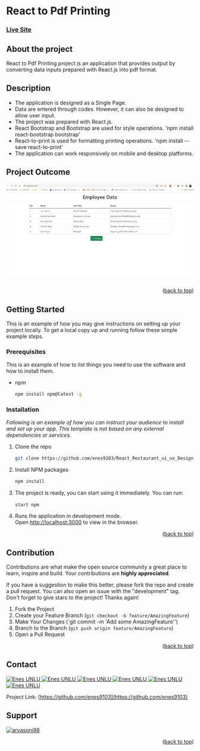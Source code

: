 # React to Pdf Printing
### [Live Site]()

## About the project
React to Pdf Printing project is an application that provides output by converting data inputs prepared with React.js into pdf format.

<!-- DESCRIPTION -->
## Description
- The application is designed as a Single Page.
- Data are entered through codes. However, it can also be designed to allow user input.
- The project was prepared with React.js.
- React Bootstrap and Bootstrap are used for style operations.
    'npm install react-bootstrap bootstrap'
- React-to-print is used for formatting printing operations.
    'npm install --save react-to-print'
- The application can work responsively on mobile and desktop platforms.

<!-- PROJECT OUTCOME -->
## Project Outcome
![Project gif](Animation.gif)

<p align="right">(<a href="#top">back to top</a>)</p>

<!-- GETTING STARTED -->
## Getting Started

This is an example of how you may give instructions on setting up your project locally.
To get a local copy up and running follow these simple example steps.

### Prerequisites

This is an example of how to list things you need to use the software and how to install them.
* npm
  ```sh
  npm install npm@latest -g
  ```

### Installation

_Following is an example of how you can instruct your audience to install and set up your app. This template is not based on any external dependencies or services._
1. Clone the repo
   ```sh
   git clone https://github.com/enes9103/React_Restaurant_ui_ux_Design
   ```
2. Install NPM packages
   ```sh
   npm install
   ```

3. The project is ready, you can start using it immediately.
    You can run:

    `start npm`

4. Runs the application in development mode.\
    Open [http://localhost:3000](http://localhost:3000) to view in the browser.

<p align="right">(<a href="#top">back to top</a>)</p>

<!-- CONTRIBUTING -->
## Contribution

Contributions are what make the open source community a great place to learn, inspire and build. Your contributions are **highly appreciated**.

If you have a suggestion to make this better, please fork the repo and create a pull request. You can also open an issue with the "development" tag.
Don't forget to give stars to the project! Thanks again!

1. Fork the Project
2. Create your Feature Branch (`git checkout -b feature/AmazingFeature`)
3. Make Your Changes (`git commit -m 'Add some AmazingFeature'')
4. Branch to the Branch (`git push origin feature/AmazingFeature`)
5. Open a Pull Request

<p align="right">(<a href="#top">back to top</a>)</p>


<!-- CONTACT -->
## Contact

<a href="https://my-portfolio-page-resume.herokuapp.com/">
<img border="0" alt="Enes UNLU" src="https://img.icons8.com/external-itim2101-lineal-color-itim2101/40/000000/external-resume-business-recruitment-itim2101-lineal-color-itim2101.png"/>
</a>

<a href="https://www.linkedin.com/in/enesunlu/">
<img border="0" alt="Enes UNLU" src="https://img.icons8.com/doodle/40/000000/linkedin--v2.png"/>
</a>

<a href="https://twitter.com/Enes9103">
<img border="0" alt="Enes UNLU" src="https://img.icons8.com/nolan/40/twitter.png"/>
</a>

<a href="https://www.instagram.com/enesunlu0303/">
<img border="0" alt="Enes UNLU" src="https://img.icons8.com/doodle/38/000000/instagram--v1.png"/>
</a>

<a href="https://t.me/Enes9103">
<img border="0" alt="Enes UNLU" src="https://img.icons8.com/doodle/40/000000/telegram-app.png"/>
</a>

<a href="mailto:enes9103@gmail.com">
<img border="0" alt="Enes UNLU" src="https://img.icons8.com/doodle/38/000000/gmail-new.png"/>
</a>

Project Link: [https://github.com/enes9103](https://github.com/enes9103)
</p>


<!-- SUPPORT -->
## Support

<p><a href="https://www.buymeacoffee.com/enes9103"> <img src="https://cdn.buymeacoffee.com/buttons/v2/default-yellow.png" height="40" width="180" alt="aryasoni98" /></a>

 <p align="right">(<a href="#top">back to top</a>)</p>
